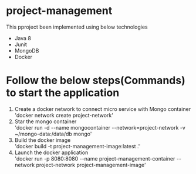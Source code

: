 # project-management
This pproject been implemented using below technologies
* Java 8
* Junit
* MongoDB
* Docker
# Follow the below steps(Commands) to start the application
1. Create a docker network to connect micro service with Mongo container
   <br/> 'docker network create project-network'
2. Star the mongo container
    <br/> 'docker run -d --name mongocontainer --network=project-network -v ~/mongo-data:/data/db mongo'
3. Build the docker image
    <br/> 'docker build -t project-management-image:latest .'
4. Launch the docker application
    <br/> 'docker run -p 8080:8080 --name project-management-container --network project-network project-management-image'
